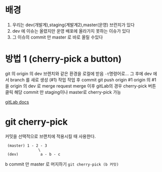 # 배경
1. 우리는 dev(개발계),staging(계발계2),master(운영) 브런치가 있다
2. dev 에 이슈는 올렸지만 운영 배포에 올라가지 못하는 이슈가 있다
3. 그 이슈의 commit 만 master 로 바로 올릴 수있다


# 방법 1 (cherry-pick a button)
git 의 origin 의 dev 브렌치와 같은 환경을 로컬에 받음
`-t`명령어로...
그 후에 dev 에서 branch 를 새로 생성 (#1)
작업
작업 후 commit 
git push origin #1
origin 의 #1 을 origin 의 dev 로 merge request
merge 이후 gitLab의 경우 cherry-pick 버튼 클릭
해당 commit 만 staging이나 master로 cherry-pick 가능

[gitLab docs](https://docs.gitlab.com/ee/user/project/merge_requests/cherry_pick_changes.html)

 # git cherry-pick
커밋을 선택적으로 브랜치에 적용시킬 때 사용한다.

```
 (master) 1 - 2 - 3 
               \
 (dev)          a - b - c
```
b commit 만 master 로 머지하기
`git cherry-pick (b 커밋)`

